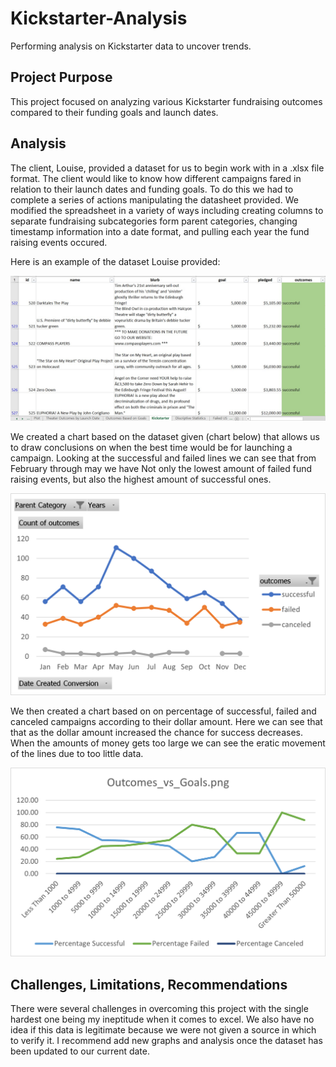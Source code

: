 # Kickstarter-Analysis
Performing analysis on Kickstarter data to uncover trends.
## Project Purpose
This project focused on analyzing various Kickstarter fundraising outcomes compared to their funding goals and launch dates.

## Analysis
The client, Louise, provided a dataset for us to begin work with in a .xlsx file format. The client would like to know how different campaigns fared in relation to their launch dates and funding goals. To do this we had to complete a series of actions manipulating the datasheet provided. We modified the spreadsheet in a variety of ways including creating columns to separate fundraising subcategories form parent categories, changing timestamp information into a date format, and pulling each year the fund raising events occured. 

Here is an example of the dataset Louise provided:

![Dataset Example](https://github.com/Jcenno/Kickstarter-Analysis/blob/13425f8040754af0068846ab18563ef4c6cfa853/Dataset_Example.png)

We created a chart based on the dataset given (chart below) that allows us to draw conclusions on when the best time would be for launching a campaign. Looking at the successful and failed lines we can see that from February through may we have Not only the lowest amount of failed fund raising events, but also the highest amount of successful ones.

![Outcomes_Based_On_Launch_Dates](https://github.com/Jcenno/Kickstarter-Analysis/blob/f848ba7f3bc63c0339491cb77da94651280bafad/Outcomes_Based_On_Launch_Date2.png)

We then created a chart based on on percentage of successful, failed and canceled campaigns according to their dollar amount. Here we can see that that as the dollar amount increased the chance for success decreases. When the amounts of money gets too large we can see the eratic movement of the lines due to too little data.

![Outcomes_vs_Goals2](https://github.com/Jcenno/Kickstarter-Analysis/blob/68abf0295f3ddc0f81a11e32820a1dd4000aa7f5/Outcomes_vs_Goals2.png)

## Challenges, Limitations, Recommendations
There were several challenges in overcoming this project with the single hardest one being my ineptitude when it comes to excel. We also have no idea if this data is legitimate because we were not given a source in which to verify it. I recommend add new graphs and analysis once the dataset has been updated to our current date.

